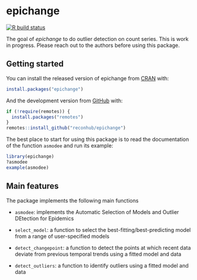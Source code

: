 

# epichange

<!-- badges: start -->
[![R build status](https://github.com/reconhub/epichange/workflows/R-CMD-check/badge.svg)](https://github.com/reconhub/epichange/actions)
<!-- badges: end -->

The goal of *epichange* to do outlier detection on count series. This is work in
progress. Please reach out to the authors before using this package.

## Getting started

You can install the released version of epichange from [CRAN](https://CRAN.R-project.org) with:

``` r
install.packages("epichange")
```

And the development version from [GitHub](https://github.com/) with:

``` r
if (!require(remotes)) {
  install.packages("remotes")
}
remotes::install_github("reconhub/epichange")
```

The best place to start for using this package is to read the documentation of
the function `asmodee` and run its example:


```r
library(epichange)
?asmodee
example(asmodee)
```


## Main features

The package implements the following main functions

* `asmodee`: implements the Automatic Selection of Models and Outlier DEtection
  for Epidemics
  
* `select_model`: a function to select the best-fitting/best-predicting model
  from a range of user-specified models
  
* `detect_changepoint`: a function to detect the points at which recent data
  deviate from previous temporal trends using a fitted model and
  data

* `detect_outliers`: a function to identify outliers using a fitted model and
  data

